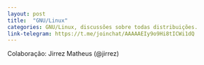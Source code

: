 ```yaml
---
layout: post
title:  "GNU/Linux"
categories: GNU/Linux, discussões sobre todas distribuições.
link-telegram: https://t.me/joinchat/AAAAAEIy9o9Hi8tICWi1dQ
---
```

Colaboração: Jirrez Matheus (@jirrez)
